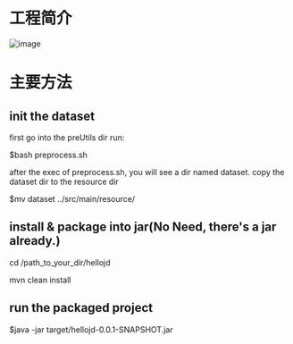 # 工程简介
![image](https://img30.360buyimg.com/img/jfs/t1/190494/25/7165/857441/60bf4124E2795b317/7eaeebfc57b53e77.jpg)

# 主要方法

## init the dataset

first go into the preUtils dir run:

$bash preprocess.sh

after the exec of preprocess.sh, you will see a dir named dataset. copy the dataset dir to the resource dir

$mv dataset ../src/main/resource/

## install & package into jar(No Need, there's a jar already.)

cd /path_to_your_dir/hellojd

mvn clean install

## run the packaged project

$java -jar  target/hellojd-0.0.1-SNAPSHOT.jar
